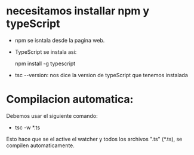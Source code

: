 # necesitamos installar npm y typeScript

* npm se isntala desde la pagina web. 

* TypeScript se instala asi: 

    npm install -g typescript

* tsc --version: nos dice la version de typeScript que tenemos instalada

# Compilacion automatica: 

Debemos usar el siguiente comando:
* tsc -w *.ts 

Esto hace que se el active el watcher y todos los archivos ".ts" (*.ts), se compilen automaticamente.















